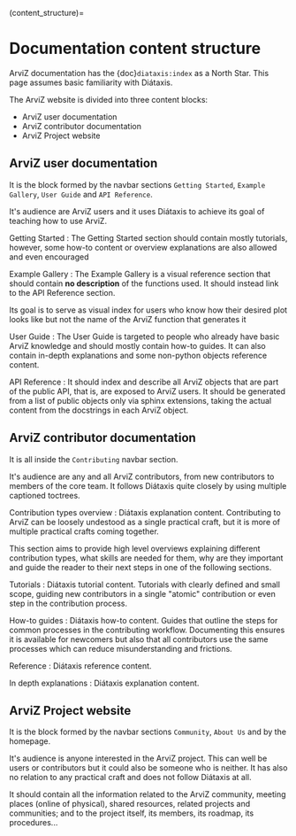 (content_structure)=
# Documentation content structure

ArviZ documentation has the {doc}`diataxis:index` as a North Star.
This page assumes basic familiarity with Diátaxis.

The ArviZ website is divided into three content blocks:

* ArviZ user documentation
* ArviZ contributor documentation
* ArviZ Project website

## ArviZ user documentation
It is the block formed by the navbar sections
`Getting Started`, `Example Gallery`, `User Guide` and `API Reference`.

It's audience are ArviZ users and it uses Diátaxis to achieve its goal of
teaching how to use ArviZ.

Getting Started
: The Getting Started section should contain mostly tutorials, however, some
  how-to content or overview explanations are also allowed and even encouraged

Example Gallery
: The Example Gallery is a visual reference section that should contain
  **no description** of the functions used. It should instead link to the
  API Reference section.

  Its goal is to serve as visual index for users who know how their desired plot
  looks like but not the name of the ArviZ function that generates it

User Guide
: The User Guide is targeted to people who already have basic ArviZ knowledge
  and should mostly contain how-to guides.
  It can also contain in-depth explanations and some non-python objects reference
  content.

API Reference
: It should index and describe all ArviZ objects that are part of the public API,
  that is, are exposed to ArviZ users. It should be generated from a list of
  public objects only via sphinx extensions, taking the actual content from
  the docstrings in each ArviZ object.

## ArviZ contributor documentation
It is all inside the `Contributing` navbar section.

It's audience are any and all ArviZ contributors, from new contributors to members
of the core team.
It follows Diátaxis quite closely by using multiple captioned toctrees.

Contribution types overview
: Diátaxis explanation content. Contributing to ArviZ can be loosely undestood
  as a single practical craft, but it is more of multiple practical crafts
  coming together.

  This section aims to provide high level overviews explaining different
  contribution types, what skills are needed for them, why are they important
  and guide the reader to their next steps in one of the following sections.

Tutorials
: Diátaxis tutorial content. Tutorials with clearly defined and small scope,
  guiding new contributors in a single "atomic" contribution or even step
  in the contribution process.

How-to guides
: Diátaxis how-to content. Guides that outline the steps for common processes
  in the contributing workflow. Documenting this ensures it is available
  for newcomers but also that all contributors use the same processes
  which can reduce misunderstanding and frictions.

Reference
: Diátaxis reference content.

In depth explanations
: Diátaxis explanation content.

## ArviZ Project website
It is the block formed by the navbar sections
`Community`, `About Us` and by the homepage.

It's audience is anyone interested in the ArviZ project.
This can well be users or contributors but it could also be someone
who is neither. It has also no relation to any practical craft
and does not follow Diátaxis at all.

It should contain all the information related to the ArviZ community,
meeting places (online of physical), shared resources, related
projects and communities; and to the project itself, its members,
its roadmap, its procedures...
